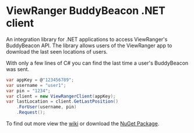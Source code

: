 ViewRanger BuddyBeacon .NET client
==========

An integration library for .NET applications to access ViewRanger's BuddyBeacon API. The library allows users of the ViewRanger app to download the last seen locations of users.

With only a few lines of C# you can find the last time a user's BuddyBeacon was sent.


```C#
var appKey = @"123456789";
var username = "user1";
var pin = "1234";
var client = new ViewRangerClient(appKey);
var lastLocation = client.GetLastPosition()
    .ForUser(username, pin)
    .Request();	
```

To find out more view the [wiki](https://github.com/ardliath/viewranger/wiki) or download the [NuGet Package](https://www.nuget.org/packages/ViewRanger.BuddyBeacon.API).